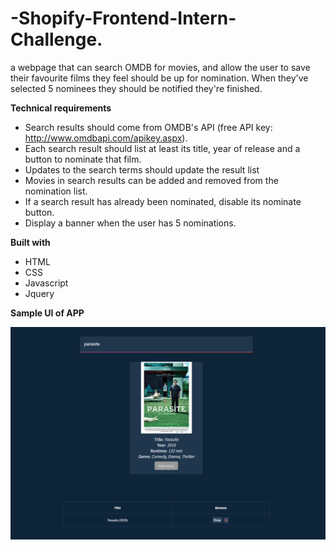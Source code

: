 
# -Shopify-Frontend-Intern-Challenge.
 a webpage that can search OMDB for movies, and allow the user to save their favourite films they feel should be up for nomination. When they've selected 5 nominees they should be notified they're finished.
 
**Technical requirements**
- Search results should come from OMDB's API (free API key: http://www.omdbapi.com/apikey.aspx).
- Each search result should list at least its title, year of release and a button to nominate that film.
- Updates to the search terms should update the result list
- Movies in search results can be added and removed from the nomination list.
- If a search result has already been nominated, disable its nominate button.
- Display a banner when the user has 5 nominations.

**Built with**
- HTML 
- CSS 
- Javascript
- Jquery


**Sample UI of APP**

![](img/sample.PNG)



